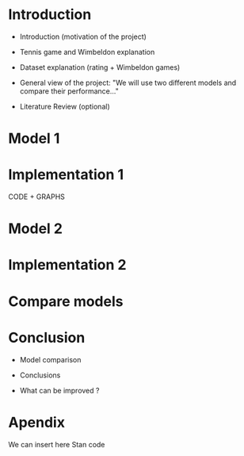 # Introduction 

- Introduction (motivation of the project)

- Tennis game and Wimbeldon explanation

- Dataset explanation (rating + Wimbeldon games)

- General view of the project:  "We will use two different models and compare their performance..."

- Literature Review (optional)




# Model 1

# Implementation 1

CODE + GRAPHS

# Model 2 

# Implementation 2

# Compare models

# Conclusion

- Model comparison

- Conclusions

- What can be improved ? 




# Apendix

We can insert here Stan code
